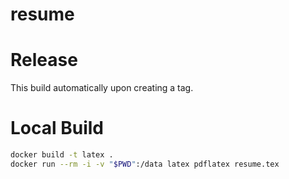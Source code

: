# resume

# Release
This build automatically upon creating a tag.

# Local Build
```bash
docker build -t latex .
docker run --rm -i -v "$PWD":/data latex pdflatex resume.tex
```
